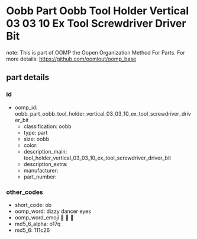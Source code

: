 # Oobb Part Oobb Tool Holder Vertical 03 03 10 Ex Tool Screwdriver Driver Bit  

note: This is part of OOMP the Oopen Organization Method For Parts. For more details: https://github.com/oomlout/oomp_base

##  part details





### id
* oomp_id: oobb_part_oobb_tool_holder_vertical_03_03_10_ex_tool_screwdriver_driver_bit
  * classification: oobb
  * type: part
  * size: oobb
  * color: 
  * description_main: tool_holder_vertical_03_03_10_ex_tool_screwdriver_driver_bit
  * description_extra: 
  * manufacturer: 
  * part_number: 

### other_codes
* short_code: ob
* oomp_word: dizzy dancer eyes
* oomp_word_emoji :dizzy: :dancer: :eyes:
* md5_6_alpha: o17q
* md5_6: 111c26